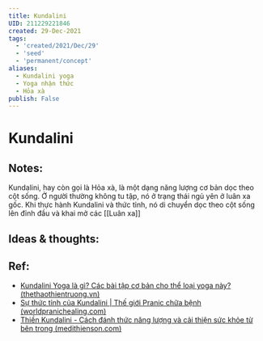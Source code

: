 ```yaml
---
title: Kundalini
UID: 211229221846
created: 29-Dec-2021
tags:
  - 'created/2021/Dec/29'
  - 'seed'
  - 'permanent/concept'
aliases:
  - Kundalini yoga
  - Yoga nhận thức
  - Hỏa xà
publish: False
---
```

# Kundalini

## Notes:
Kundalini, hay còn gọi là Hỏa xà, là một dạng năng lượng cơ bản dọc theo cột sống. Ở người thường không tu tập, nó ở trạng thái ngủ yên ở luân xa gốc. Khi thực hành Kundalini và thức tỉnh, nó di chuyển dọc theo cột sống lên đỉnh đầu và khai mở các [[Luân xa]]

## Ideas & thoughts:

## Ref:
- [Kundalini Yoga là gì? Các bài tập cơ bản cho thể loại yoga này? (thethaothientruong.vn)](https://www.thethaothientruong.vn/tin-tuc/kundalini-yoga-la-gi.html#:~:text=Kundalini%20trong%20Ti%E1%BA%BFng%20Ph%E1%BA%A1n%20c%C3%B3%20ngh%C4%A9a%20l%C3%A0%20%22v%C3%B2ng,c%E1%BB%99t%20s%E1%BB%91ng%2C%20hay%20m%E1%BB%99t%20con%20r%E1%BA%AFn%20cu%E1%BB%99n%20tr%C3%B2n.)
- [Sự thức tỉnh của Kundalini | Thế giới Pranic chữa bệnh (worldpranichealing.com)](https://www.worldpranichealing.com/vi/kundalini/awakening-the-kundalini/)
- [Thiền Kundalini - Cách đánh thức năng lượng và cải thiện sức khỏe từ bên trong (medithienson.com)](https://medithienson.com/thien-kundalini/)